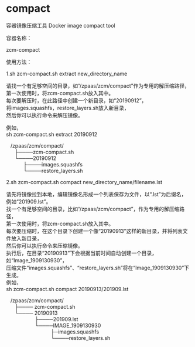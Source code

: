 
# compact  

容器镜像压缩工具
Docker image compact tool  


容器名称：  

zcm-compact  

使用方法：  


1.sh zcm-compact.sh extract new_directory_name  

  请找一个有足够空间的目录，如“/zpaas/zcm/compact”作为专用的解压缩路径，    
  第一次使用时，将zcm-compact.sh放入其中。   
  每次要解压时，在此路径中创建一个新目录，如“20190912”，  
  将images.squashfs，restore_layers.sh放入新目录，   
  然后你可以执行命令来解压镜像。     

  例如，  
  sh zcm-compact.sh extract 20190912  

    /zpaas/zcm/compact/  
      ├────zcm-compact.sh    
      └────20190912    
            ├────images.squashfs    
            └────restore_layers.sh    


 2.sh zcm-compact.sh compact new_directory_name/filename.lst  
  
  请先将镜像拉到本地，编辑镜像名形成一个列表保存为文件，以“.lst”为后缀名，例如“201909.lst”。    
  找一个有足够空间的目录，比如“/zpaas/zcm/compact”，作为专用的解压缩路径，    
  第一次使用时，将zcm-compact.sh放入其中。      
  每次要压缩时，在这个目录下创建一个像“20190913”这样的新目录，并将列表文件放入新目录，   
  然后你可以执行命令来压缩镜像。   
  执行后，在目录“20190913”下会根据当前时间自动创建一个目录，如“Image_1909130930”，  
  压缩文件“images.squashfs”、“restore_layers.sh”将在“Image_1909130930”下生成。    
  例如，  
  sh zcm-compact.sh compact 20190913/201909.lst    

   /zpaas/zcm/compact/    
      ├──── zcm-compact.sh  
      └──── 20190913  
                    ├────201909.lst  
                    └────IMAGE_1909130930  
                               ├─images.squashfs  
                               └────restore_layers.sh      
